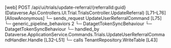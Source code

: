 [web] POST /api/ui/trials/update-referral/{referralId:guid}  (Dataverse.Api.Controllers.UI.Trial.TrialsController.UpdateReferral)  [L71–L76] [AllowAnonymous]
  └─ sends_request UpdateUserReferralCommand [L75]
    └─ generic_pipeline_behaviors 2
      └─ DatagetTokenSyncBehaviour
      └─ DatagetTokenSyncBehaviour
    └─ handled_by Dataverse.ApplicationService.Commands.Trials.UpdateUserReferralCommandHandler.Handle [L32–L51]
      └─ calls TenantRepository.WriteTable [L43]

